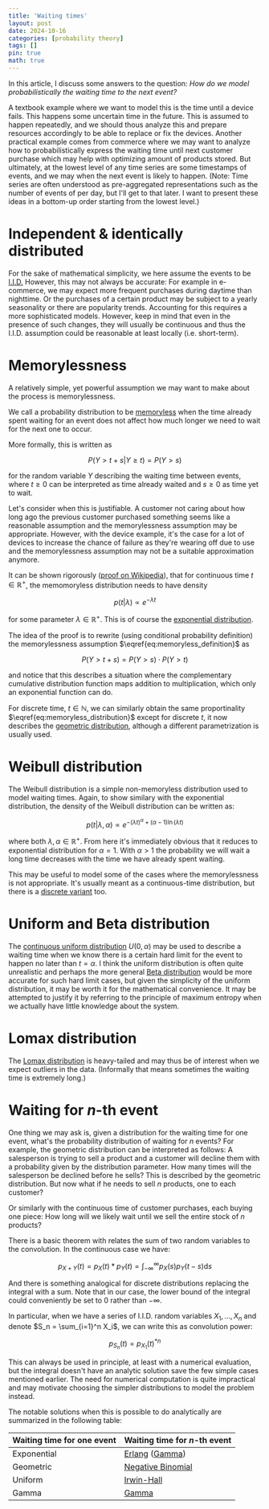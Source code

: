 ```yaml
---
title: 'Waiting times'
layout: post
date: 2024-10-16
categories: [probability theory]
tags: []
pin: true
math: true
---
```


In this article, I discuss some answers to the question:
_How do we model probabilistically the waiting time to the next event?_

A textbook example where we want to model this is the time until a device fails. This happens some uncertain time in the future.
This is assumed to happen repeatedly, and we should thous analyze this and prepare resources accordingly to be able to replace or fix the devices.
Another practical example comes from commerce where we may want to analyze how to probabilistically express the waiting time until
next customer purchase which may help with optimizing amount of products stored.
But ultimately, at the lowest level of any time series are some timestamps of events,
and we may when the next event is likely to happen.
(Note: Time series are often understood as pre-aggregated representations such as the number of events of per day,
but I'll get to that later.
I want to present these ideas in a bottom-up order starting from the lowest level.)

# Independent & identically distributed
For the sake of mathematical simplicity, we here assume the events to be [I.I.D.](https://en.wikipedia.org/wiki/Independent_and_identically_distributed_random_variables)
However, this may not always be accurate:
For example in e-commerce, we may expect more frequent purchases during daytime than nighttime. 
Or the purchases of a certain product may be subject to a yearly seasonality or there are popularity trends. 
Accounting for this requires a more sophisticated models.
However, keep in mind that even in the presence of such changes, they will usually be continuous
and thus the I.I.D. assumption could be reasonable at least locally (i.e. short-term).

# Memorylessness
A relatively simple, yet powerful assumption we may want to make about the process is memorylessness.

We call a probability distribution to be [memoryless](https://en.wikipedia.org/wiki/Memorylessness) when 
the time already spent waiting for an event does not affect how much longer we need to wait for the next one to occur.

More formally, this is written as 

$$\begin{equation} \label{eq:memoryless_definition} P(Y > t+s | Y \ge t)=P(Y > s) \end{equation}$$

for the random variable $Y$ describing the waiting time between events, where $t\ge0$ can be interpreted as time already waited and $s\ge0$ as time yet to wait.
    
Let's consider when this is justifiable.
A customer not caring about how long ago the previous customer purchased something seems like a reasonable assumption and the memorylessness assumption may be appropriate.
However, with the device example, it's the case for a lot of devices to increase the chance of failure as they're wearing off due to use and the memorylessness assumption may not be a suitable approximation anymore. 

It can be shown rigorously ([proof on Wikipedia](https://en.wikipedia.org/wiki/Memorylessness)), that for continuous time $t \in \mathbb{R}^+$, the memomoryless distribution
needs to have density 

$$\begin{equation}\label{eq:memoryless_distribution} p(t|\lambda) \propto e^{-\lambda t} \end{equation}$$

for some parameter $\lambda \in \mathbb{R}^+$.
This is of course the [exponential distribution](https://en.wikipedia.org/wiki/Exponential_distribution).

The idea of the proof is to rewrite (using conditional probability definition) the memorylessness assumption $\eqref{eq:memoryless_definition}$ as

$$P(Y > t+s) = P(Y > s) \cdot P(Y > t)$$

and notice that this describes a situation where the complementary cumulative distribution function maps addition to multiplication,
which only an exponential function can do.

For discrete time, $t \in \mathbb{N}$, we can similarly obtain the same proportinality $\eqref{eq:memoryless_distribution}$
except for discrete $t$, it now describes the [geometric distribution](https://en.wikipedia.org/wiki/Geometric_distribution),
although a different parametrization is usually used.

# Weibull distribution
The Weibull distribution is a simple non-memoryless distribution used to model waiting times.
Again, to show similary with the exponential distribution, the density of the Weibull distribution can be written as:

$$ p(t|\lambda,\alpha) \propto e^{- (\lambda t)^{\alpha} + (\alpha-1)\ln(\lambda t)} $$

where both $\lambda,\alpha \in \mathbb{R}^+$.
From here it's immediately obvious that it reduces to exponential distribution for <nobr>$\alpha=1$.</nobr>
With $\alpha>1$ the probability we will wait a long time decreases with the time we have already spent waiting.

This may be useful to model some of the cases where the memorylessness is not appropriate.
It's usually meant as a continuous-time distribution, but there is a [discrete variant](https://en.wikipedia.org/wiki/Discrete_Weibull_distribution) too.

# Uniform and Beta distribution
The [continuous uniform distribution](https://en.wikipedia.org/wiki/Continuous_uniform_distribution) $U(0, \alpha)$ may be used to describe a waiting time when we know there is a certain hard limit for the event to happen no later than $t=\alpha$.
I think the uniform distribution is often quite unrealistic and perhaps the more general [Beta distribution](https://en.wikipedia.org/wiki/Beta_distribution) would be more accurate for such hard limit cases,
but given the simplicity of the uniform distribution, it may be worth it for the mathematical convenience.
It may be attempted to justify it by referring to the principle of maximum entropy when we actually have little knowledge about the system.

# Lomax distribution
The [Lomax distribution](https://en.wikipedia.org/wiki/Lomax_distribution) is heavy-tailed and may thus be of interest when we expect outliers in the data. 
(Informally that means sometimes the waiting time is extremely long.)

# Waiting for $n$-th event
One thing we may ask is, given a distribution for the waiting time for one event, what's the probability distribution of waiting for $n$ events?
For example, the geometric distribution can be interpreted as follows:
A salesperson is trying to sell a product and a customer will decline them with a probability given by the distribution parameter.
How many times will the salesperson be declined before he sells? This is described by the geometric distribution.
But now what if he needs to sell $n$ products, one to each customer?

Or similarly with the continuous time of customer purchases, each buying one piece: How long will we likely wait until we sell the entire stock of $n$ products? 

There is a basic theorem with relates the sum of two random variables to the convolution. In the continuous case we have:

$$p_{X+Y}(t) = p_X(t) \ast p_Y(t) = \int_{-\infty}^{\infty} p_X(s) p_Y(t-s) \mathrm{d}s$$

And there is something analogical for discrete distributions replacing the integral with a sum.
Note that in our case, the lower bound of the integral could conveniently be set to $0$ rather than $-\infty$.

In particular, when we have a series of I.I.D. random variables $X_1, ..., X_n$
and denote $S_n = \sum_{i=1}^n X_i$, we can write this as convolution power:

$$p_{S_n}(t) = p_{X_1}(t)^{\ast n}$$

This can always be used in principle, at least with a numerical evaluation, but the integral doesn't have an analytic solution save the few simple cases mentioned earlier.
The need for numerical computation is quite impractical and may motivate choosing the simpler distributions to model the problem instead.

The notable solutions when this is possible to do analytically are summarized in the following table:

| Waiting time for one event | Waiting time for $n$-th event                                                                                           |
|----------------------------|-------------------------------------------------------------------------------------------------------------------------|
| Exponential                | [Erlang](https://en.wikipedia.org/wiki/Erlang_distribution) ([Gamma](https://en.wikipedia.org/wiki/Gamma_distribution)) |
| Geometric                  | [Negative Binomial](https://en.wikipedia.org/wiki/Negative_binomial_distribution)                                       |
| Uniform                    | [Irwin-Hall](https://en.wikipedia.org/wiki/Irwin%E2%80%93Hall_distribution)                                             |
| Gamma                      | [Gamma](https://en.wikipedia.org/wiki/Gamma_distribution)                                                               |

